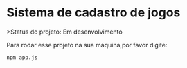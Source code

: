 <h1>Sistema de cadastro de jogos</h1>
>Status do projeto: Em desenvolvimento

Para rodar esse projeto na sua máquina,por favor digite:

```
npm app.js
```

